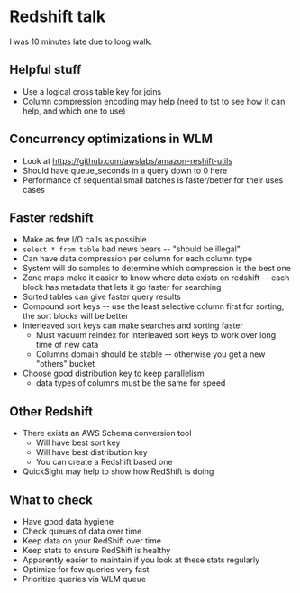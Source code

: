 # Redshift talk

I was 10 minutes late due to long walk.

## Helpful stuff

* Use a logical cross table key for joins
* Column compression encoding may help (need to tst to see how it can help, and which one to use)

## Concurrency optimizations in WLM

* Look at https://github.com/awslabs/amazon-reshift-utils
* Should have queue_seconds in a query down to 0 here
* Performance of sequential small batches is faster/better for their uses cases

## Faster redshift

* Make as few I/O calls as possible
* `select * from table` bad news bears -- "should be illegal"
* Can have data compression per column for each column type
* System will do samples to determine which compression is the best one
* Zone maps make it easier to know where data exists on redshift -- each block has metadata that lets it go faster for searching
* Sorted tables can give faster query results
* Compound sort keys -- use the least selective column first for sorting, the sort blocks will be better
* Interleaved sort keys can make searches and sorting faster
  * Must vacuum reindex for interleaved sort keys to work over long time of new data
  * Columns domain should be stable -- otherwise you get a new "others" bucket
* Choose good distribution key to keep parallelism
  * data types of columns must be the same for speed

## Other Redshift

* There exists an AWS Schema conversion tool
  * Will have best sort key
  * Will have best distribution key
  * You can create a Redshift based one
* QuickSight may help to show how RedShift is doing


## What to check

* Have good data hygiene
* Check queues of data over time
* Keep data on your RedShift over time
* Keep stats to ensure RedShift is healthy
* Apparently easier to maintain if you look at these stats regularly
* Optimize for few queries very fast
* Prioritize queries via WLM queue
